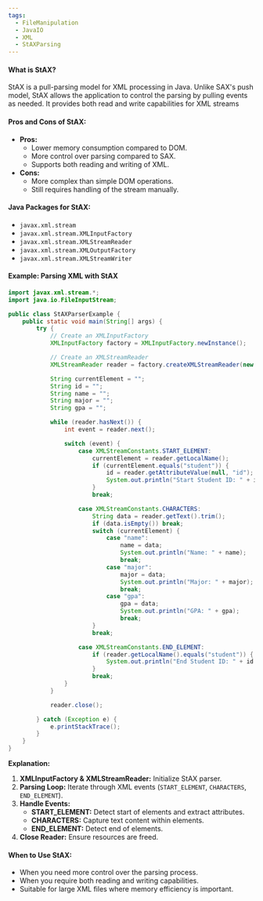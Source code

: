 ```yaml
---
tags:
  - FileManipulation
  - JavaIO
  - XML
  - StAXParsing
---
```


#### **What is StAX?**
StAX is a pull-parsing model for XML processing in Java. Unlike SAX's push model, StAX allows the application to control the parsing by pulling events as needed. It provides both read and write capabilities for XML streams

#### **Pros and Cons of StAX:**
- **Pros:**
    - Lower memory consumption compared to DOM.
    - More control over parsing compared to SAX.
    - Supports both reading and writing of XML.
- **Cons:**
    - More complex than simple DOM operations.
    - Still requires handling of the stream manually.
#### **Java Packages for StAX:**
- `javax.xml.stream`
- `javax.xml.stream.XMLInputFactory`
- `javax.xml.stream.XMLStreamReader`
- `javax.xml.stream.XMLOutputFactory`
- `javax.xml.stream.XMLStreamWriter`
#### **Example: Parsing XML with StAX**
```Java
import javax.xml.stream.*;
import java.io.FileInputStream;

public class StAXParserExample {
    public static void main(String[] args) {
        try {
            // Create an XMLInputFactory
            XMLInputFactory factory = XMLInputFactory.newInstance();

            // Create an XMLStreamReader
            XMLStreamReader reader = factory.createXMLStreamReader(new FileInputStream("students.xml"));

            String currentElement = "";
            String id = "";
            String name = "";
            String major = "";
            String gpa = "";

            while (reader.hasNext()) {
                int event = reader.next();

                switch (event) {
                    case XMLStreamConstants.START_ELEMENT:
                        currentElement = reader.getLocalName();
                        if (currentElement.equals("student")) {
                            id = reader.getAttributeValue(null, "id");
                            System.out.println("Start Student ID: " + id);
                        }
                        break;

                    case XMLStreamConstants.CHARACTERS:
                        String data = reader.getText().trim();
                        if (data.isEmpty()) break;
                        switch (currentElement) {
                            case "name":
                                name = data;
                                System.out.println("Name: " + name);
                                break;
                            case "major":
                                major = data;
                                System.out.println("Major: " + major);
                                break;
                            case "gpa":
                                gpa = data;
                                System.out.println("GPA: " + gpa);
                                break;
                        }
                        break;

                    case XMLStreamConstants.END_ELEMENT:
                        if (reader.getLocalName().equals("student")) {
                            System.out.println("End Student ID: " + id + "\n");
                        }
                        break;
                }
            }

            reader.close();

        } catch (Exception e) {
            e.printStackTrace();
        }
    }
}
```
**Explanation:**
1. **XMLInputFactory & XMLStreamReader:** Initialize StAX parser.
2. **Parsing Loop:** Iterate through XML events (`START_ELEMENT`, `CHARACTERS`, `END_ELEMENT`).
3. **Handle Events:**
    - **START_ELEMENT:** Detect start of elements and extract attributes.
    - **CHARACTERS:** Capture text content within elements.
    - **END_ELEMENT:** Detect end of elements.
4. **Close Reader:** Ensure resources are freed.

#### **When to Use StAX:**
- When you need more control over the parsing process.
- When you require both reading and writing capabilities.
- Suitable for large XML files where memory efficiency is important.